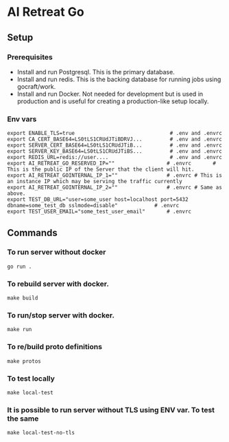 # AI Retreat Go

## Setup

### Prerequisites

* Install and run Postgresql. This is the primary database.
* Install and run redis. This is the backing database for running jobs using gocraft/work.
* Install and run Docker. Not needed for development but is used in production and is useful for creating a production-like setup locally.

### Env vars

```
export ENABLE_TLS=true                               # .env and .envrc 
export CA_CERT_BASE64=LS0tLS1CRUdJTiBDRVJ...         # .env and .envrc 
export SERVER_CERT_BASE64=LS0tLS1CRUdJTiB...         # .env and .envrc 
export SERVER_KEY_BASE64=LS0tLS1CRUdJTiBS...         # .env and .envrc
export REDIS_URL=redis://user....                    # .env and .envrc
export AI_RETREAT_GO_RESERVED_IP=""                 # .envrc       # This is the public IP of the Server that the client will hit.
export AI_RETREAT_GOINTERNAL_IP_1=""                # .envrc # This is an instance IP which may be serving the traffic currently
export AI_RETREAT_GOINTERNAL_IP_2=""                # .envrc # Same as above.
export TEST_DB_URL="user=some_user host=localhost port=5432 dbname=some_test_db sslmode=disable"            # .envrc
export TEST_USER_EMAIL="some_test_user_email"       # .envrc
```
## Commands

### To run server without docker

```
go run .
```

### To rebuild server with docker.

```
make build
```

### To run/stop server with docker.

```
make run
```

### To re/build proto definitions

```
make protos
```

### To test locally

```
make local-test
```

### It is possible to run server without TLS using ENV var. To test the same
```
make local-test-no-tls
```
